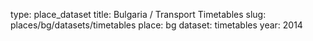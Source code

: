 type: place_dataset
title: Bulgaria / Transport Timetables
slug: places/bg/datasets/timetables
place: bg
dataset: timetables
year: 2014
